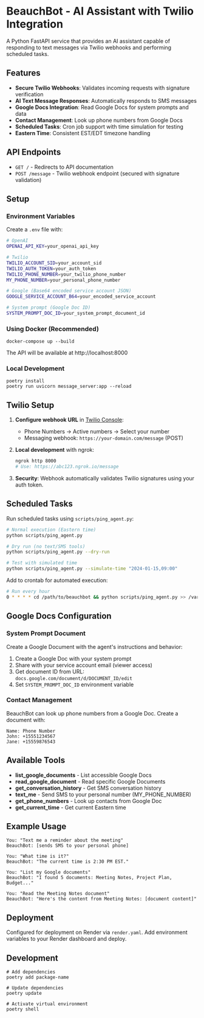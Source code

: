 # BeauchBot - AI Assistant with Twilio Integration

A Python FastAPI service that provides an AI assistant capable of responding to text messages via Twilio webhooks and performing scheduled tasks.

## Features

- **Secure Twilio Webhooks**: Validates incoming requests with signature verification
- **AI Text Message Responses**: Automatically responds to SMS messages
- **Google Docs Integration**: Read Google Docs for system prompts and data
- **Contact Management**: Look up phone numbers from Google Docs
- **Scheduled Tasks**: Cron job support with time simulation for testing
- **Eastern Time**: Consistent EST/EDT timezone handling

## API Endpoints

- `GET /` - Redirects to API documentation
- `POST /message` - Twilio webhook endpoint (secured with signature validation)

## Setup

### Environment Variables

Create a `.env` file with:

```bash
# OpenAI
OPENAI_API_KEY=your_openai_api_key

# Twilio
TWILIO_ACCOUNT_SID=your_account_sid
TWILIO_AUTH_TOKEN=your_auth_token
TWILIO_PHONE_NUMBER=your_twilio_phone_number
MY_PHONE_NUMBER=your_personal_phone_number

# Google (Base64 encoded service account JSON)
GOOGLE_SERVICE_ACCOUNT_B64=your_encoded_service_account

# System prompt (Google Doc ID)
SYSTEM_PROMPT_DOC_ID=your_system_prompt_document_id
```

### Using Docker (Recommended)

```shell
docker-compose up --build
```

The API will be available at http://localhost:8000

### Local Development

```shell
poetry install
poetry run uvicorn message_server:app --reload
```

## Twilio Setup

1. **Configure webhook URL** in [Twilio Console](https://console.twilio.com/):
   - Phone Numbers → Active numbers → Select your number
   - Messaging webhook: `https://your-domain.com/message` (POST)

2. **Local development** with ngrok:
   ```bash
   ngrok http 8000
   # Use: https://abc123.ngrok.io/message
   ```

3. **Security**: Webhook automatically validates Twilio signatures using your auth token.

## Scheduled Tasks

Run scheduled tasks using `scripts/ping_agent.py`:

```bash
# Normal execution (Eastern time)
python scripts/ping_agent.py

# Dry run (no text/SMS tools)
python scripts/ping_agent.py --dry-run

# Test with simulated time
python scripts/ping_agent.py --simulate-time "2024-01-15,09:00"
```

Add to crontab for automated execution:
```bash
# Run every hour
0 * * * * cd /path/to/beauchbot && python scripts/ping_agent.py >> /var/log/beauchbot_cron.log 2>&1
```

## Google Docs Configuration

### System Prompt Document

Create a Google Document with the agent's instructions and behavior:

1. Create a Google Doc with your system prompt
2. Share with your service account email (viewer access)
3. Get document ID from URL: `docs.google.com/document/d/DOCUMENT_ID/edit`
4. Set `SYSTEM_PROMPT_DOC_ID` environment variable

### Contact Management

BeauchBot can look up phone numbers from a Google Doc. Create a document with:
```
Name: Phone Number
John: +15551234567
Jane: +15559876543
```

## Available Tools

- **list_google_documents** - List accessible Google Docs
- **read_google_document** - Read specific Google Documents  
- **get_conversation_history** - Get SMS conversation history
- **text_me** - Send SMS to your personal number (MY_PHONE_NUMBER)
- **get_phone_numbers** - Look up contacts from Google Doc
- **get_current_time** - Get current Eastern time

## Example Usage

```
You: "Text me a reminder about the meeting"
BeauchBot: [sends SMS to your personal phone]

You: "What time is it?"
BeauchBot: "The current time is 2:30 PM EST."

You: "List my Google documents"
BeauchBot: "I found 5 documents: Meeting Notes, Project Plan, Budget..."

You: "Read the Meeting Notes document"
BeauchBot: "Here's the content from Meeting Notes: [document content]"
```

## Deployment

Configured for deployment on Render via `render.yaml`. Add environment variables to your Render dashboard and deploy.

## Development

```shell
# Add dependencies
poetry add package-name

# Update dependencies  
poetry update

# Activate virtual environment
poetry shell
```